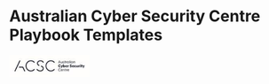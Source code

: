 # Australian Cyber Security Centre Playbook Templates

<img src="../ACSCLogo.jpg" alt="neustar" style="width:145px; height:40px"/>